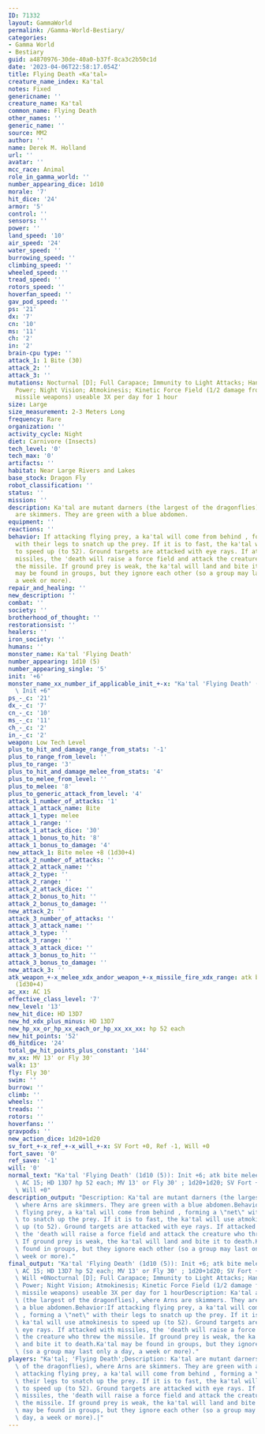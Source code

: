 ```yaml
---
ID: 71332
layout: GammaWorld
permalink: /Gamma-World-Bestiary/
categories:
- Gamma World
- Bestiary
guid: a4870976-30de-40a0-b37f-8ca3c2b50c1d
date: '2023-04-06T22:58:17.054Z'
title: Flying Death «Ka'tal»
creature_name_index: Ka'tal
notes: Fixed
genericname: ''
creature_name: Ka'tal
common_name: Flying Death
other_names: ''
generic_name: ''
source: MM2
author: ''
name: Derek M. Holland
url: ''
avatar: ''
mcc_race: Animal
role_in_gamma_world: ''
number_appearing_dice: 1d10
morale: '7'
hit_dice: '24'
armor: '5'
control: ''
sensors: ''
power: ''
land_speed: '10'
air_speed: '24'
water_speed: ''
burrowing_speed: ''
climbing_speed: ''
wheeled_speed: ''
tread_speed: ''
rotors_speed: ''
hoverfan_speed: ''
gav_pod_speed: ''
ps: '21'
dx: '7'
cn: '10'
ms: '11'
ch: '2'
in: '2'
brain-cpu type: ''
attack_1: 1 Bite (30)
attack_2: ''
attack_3: ''
mutations: Nocturnal [D]; Full Carapace; Immunity to Light Attacks; Hands (eyes) of
  Power; Night Vision; Atmokinesis; Kinetic Force Field (1/2 damage from melee and
  missile weapons) useable 3X per day for 1 hour
size: Large
size_measurement: 2-3 Meters Long
frequency: Rare
organization: ''
activity_cycle: Night
diet: Carnivore (Insects)
tech_level: '0'
tech_max: '0'
artifacts: ''
habitat: Near Large Rivers and Lakes
base_stock: Dragon Fly
robot_classification: ''
status: ''
mission: ''
description: Ka'tal are mutant darners (the largest of the dragonflies), where Arns
  are skimmers. They are green with a blue abdomen.
equipment: ''
reactions: ''
behavior: If attacking flying prey, a ka'tal will come from behind , forming a "net"
  with their legs to snatch up the prey. If it is to fast, the ka'tal will use atmokinesis
  to speed up (to 52). Ground targets are attacked with eye rays. If attacked with
  missiles, the 'death will raise a force field and attack the creature who threw
  the missile. If ground prey is weak, the ka'tal will land and bite it to death.Ka'tal
  may be found in groups, but they ignore each other (so a group may last only a day,
  a week or more).
repair_and_healing: ''
new_description: ''
combat: ''
society: ''
brotherhood_of_thought: ''
restorationsist: ''
healers: ''
iron_society: ''
humans: ''
monster_name: Ka'tal 'Flying Death'
number_appearing: 1d10 (5)
number_appearing_single: '5'
init: '+6'
monster_name_xx_number_if_applicable_init_+-x: "Ka'tal 'Flying Death' (1d10 (5)):\
  \ Init +6"
ps_-_c: '21'
dx_-_c: '7'
cn_-_c: '10'
ms_-_c: '11'
ch_-_c: '2'
in_-_c: '2'
weapon: Low Tech Level
plus_to_hit_and_damage_range_from_stats: '-1'
plus_to_range_from_level: ''
plus_to_range: '3'
plus_to_hit_and_damage_melee_from_stats: '4'
plus_to_melee_from_level: ''
plus_to_melee: '8'
plus_to_generic_attack_from_level: '4'
attack_1_number_of_attacks: '1'
attack_1_attack_name: Bite
attack_1_type: melee
attack_1_range: ''
attack_1_attack_dice: '30'
attack_1_bonus_to_hit: '8'
attack_1_bonus_to_damage: '4'
new_attack_1: Bite melee +8 (1d30+4)
attack_2_number_of_attacks: ''
attack_2_attack_name: ''
attack_2_type: ''
attack_2_range: ''
attack_2_attack_dice: ''
attack_2_bonus_to_hit: ''
attack_2_bonus_to_damage: ''
new_attack_2: ''
attack_3_number_of_attacks: ''
attack_3_attack_name: ''
attack_3_type: ''
attack_3_range: ''
attack_3_attack_dice: ''
attack_3_bonus_to_hit: ''
attack_3_bonus_to_damage: ''
new_attack_3: ''
atk_weapon_+-x_melee_xdx_andor_weapon_+-x_missile_fire_xdx_range: atk bite melee +8
  (1d30+4)
ac_xx: AC 15
effective_class_level: '7'
new_level: '13'
new_hit_dice: HD 13D7
new_hd_xdx_plus_minus: HD 13D7
new_hp_xx_or_hp_xx_each_or_hp_xx_xx_xx: hp 52 each
new_hit_points: '52'
d6_hitdice: '24'
total_gw_hit_points_plus_constant: '144'
mv_xx: MV 13' or Fly 30'
walk: 13'
fly: Fly 30'
swim: ''
burrow: ''
climb: ''
wheels: ''
treads: ''
rotors: ''
hoverfans: ''
gravpods: ''
new_action_dice: 1d20+1d20
sv_fort_+-x_ref_+-x_will_+-x: SV Fort +0, Ref -1, Will +0
fort_save: '0'
ref_save: '-1'
will: '0'
normal_text: "Ka'tal 'Flying Death' (1d10 (5)): Init +6; atk bite melee +8 (1d30+4);\
  \ AC 15; HD 13D7 hp 52 each; MV 13' or Fly 30' ; 1d20+1d20; SV Fort +0, Ref -1,\
  \ Will +0"
description_output: "Description: Ka'tal are mutant darners (the largest of the dragonflies),\
  \ where Arns are skimmers. They are green with a blue abdomen.Behavior:If attacking\
  \ flying prey, a ka'tal will come from behind , forming a \"net\" with their legs\
  \ to snatch up the prey. If it is to fast, the ka'tal will use atmokinesis to speed\
  \ up (to 52). Ground targets are attacked with eye rays. If attacked with missiles,\
  \ the 'death will raise a force field and attack the creature who threw the missile.\
  \ If ground prey is weak, the ka'tal will land and bite it to death.Ka'tal may be\
  \ found in groups, but they ignore each other (so a group may last only a day, a\
  \ week or more)."
final_output: "Ka'tal 'Flying Death' (1d10 (5)): Init +6; atk bite melee +8 (1d30+4);\
  \ AC 15; HD 13D7 hp 52 each; MV 13' or Fly 30' ; 1d20+1d20; SV Fort +0, Ref -1,\
  \ Will +0Nocturnal [D]; Full Carapace; Immunity to Light Attacks; Hands (eyes) of\
  \ Power; Night Vision; Atmokinesis; Kinetic Force Field (1/2 damage from melee and\
  \ missile weapons) useable 3X per day for 1 hourDescription: Ka'tal are mutant darners\
  \ (the largest of the dragonflies), where Arns are skimmers. They are green with\
  \ a blue abdomen.Behavior:If attacking flying prey, a ka'tal will come from behind\
  \ , forming a \"net\" with their legs to snatch up the prey. If it is to fast, the\
  \ ka'tal will use atmokinesis to speed up (to 52). Ground targets are attacked with\
  \ eye rays. If attacked with missiles, the 'death will raise a force field and attack\
  \ the creature who threw the missile. If ground prey is weak, the ka'tal will land\
  \ and bite it to death.Ka'tal may be found in groups, but they ignore each other\
  \ (so a group may last only a day, a week or more)."
players: "Ka'tal; 'Flying Death';Description: Ka'tal are mutant darners (the largest\
  \ of the dragonflies), where Arns are skimmers. They are green with a blue abdomen.Behavior:If\
  \ attacking flying prey, a ka'tal will come from behind , forming a \"net\" with\
  \ their legs to snatch up the prey. If it is to fast, the ka'tal will use atmokinesis\
  \ to speed up (to 52). Ground targets are attacked with eye rays. If attacked with\
  \ missiles, the 'death will raise a force field and attack the creature who threw\
  \ the missile. If ground prey is weak, the ka'tal will land and bite it to death.Ka'tal\
  \ may be found in groups, but they ignore each other (so a group may last only a\
  \ day, a week or more).|"
---
```

</br>